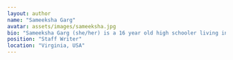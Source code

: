 ```yaml
---
layout: author
name: "Sameeksha Garg"
avatar: assets/images/sameeksha.jpg
bio: "Sameeksha Garg (she/her) is a 16 year old high schooler living in the United States. She has a variety of interests including computer science, singing, and painting. In her free time, she’s found reading, listening to music, and spending time with family and friends. She joined We Need To Talk as a staff writer to shed light on overlooked social justice issues and spread awareness about them."
position: "Staff Writer"
location: "Virginia, USA"
---
```

